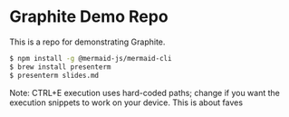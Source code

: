 # Graphite Demo Repo

This is a repo for demonstrating Graphite.

```sh
$ npm install -g @mermaid-js/mermaid-cli
$ brew install presenterm
$ presenterm slides.md
```

Note: CTRL+E execution uses hard-coded paths; change if you want the execution
snippets to work on your device.
This is about faves
